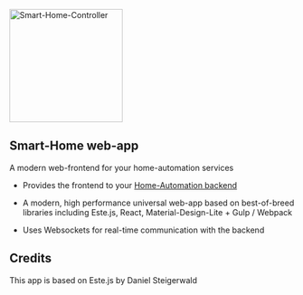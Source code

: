 <a href="https://github.org/cjk/smart-home-app"><img alt="Smart-Home-Controller" src="http://i.imgur.com/Y4bMw.jpg" width="200"></a>

## Smart-Home web-app

A modern web-frontend for your home-automation services

- Provides the frontend to your <a href='https://github.com/cjk/smart-home-backend'>Home-Automation backend</a>

- A modern, high performance universal web-app based on best-of-breed libraries including Este.js, React, Material-Design-Lite + Gulp / Webpack

- Uses Websockets for real-time communication with the backend

## Credits

This app is based on Este.js by Daniel Steigerwald
